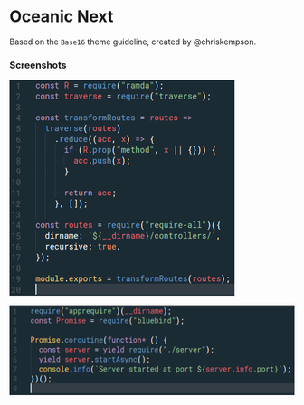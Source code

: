 # Oceanic Next

Based on the `Base16` theme guideline, created by @chriskempson.

### Screenshots

![Screenshot](./images/oceanic-next-1.png)

![Another](./images/oceanic-next-2.png)